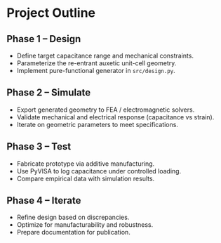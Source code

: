 # Project Outline

## Phase 1 – Design
- Define target capacitance range and mechanical constraints.
- Parameterize the re-entrant auxetic unit-cell geometry.
- Implement pure-functional generator in `src/design.py`.

## Phase 2 – Simulate
- Export generated geometry to FEA / electromagnetic solvers.
- Validate mechanical and electrical response (capacitance vs strain).
- Iterate on geometric parameters to meet specifications.

## Phase 3 – Test
- Fabricate prototype via additive manufacturing.
- Use PyVISA to log capacitance under controlled loading.
- Compare empirical data with simulation results.

## Phase 4 – Iterate
- Refine design based on discrepancies.
- Optimize for manufacturability and robustness.
- Prepare documentation for publication. 